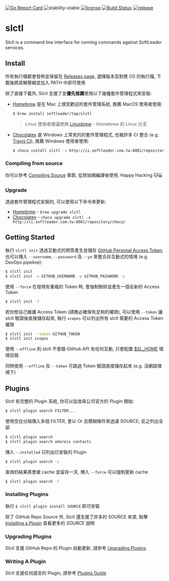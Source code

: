 [![Go Report Card](https://goreportcard.com/badge/github.com/softleader/slctl)](https://goreportcard.com/report/github.com/softleader/slctl)
![stability-stable](https://img.shields.io/badge/stability-stable-green.svg)
[![license](https://img.shields.io/github/license/softleader/slctl.svg)](./LICENSE)
[![Build Status](https://img.shields.io/travis/com/softleader/slctl.svg)](https://travis-ci.com/softleader/slctl)
[![release](https://img.shields.io/github/release/softleader/slctl.svg)](https://github.com/softleader/slctl/releases)

# slctl

Slctl is a command line interface for running commands against SoftLeader services.

## Install

所有執行檔都會發佈並保留在 [Releases page](https://github.com/softleader/slctl/releases), 選擇版本及對應 OS 的執行檔, 下載後將其解壓縮並加入 PATH 中即可使用

除了直接下載外, Slctl 支援了並**優先推薦**使用以下幾種套件管理程式來安裝:

- [Homebrew](https://brew.sh) 是在 Mac 上很受歡迎的套件管理系統, 推薦 MacOS 使用者使用:

	```sh
	$ brew install softleader/tap/slctl
	```

    > Linux 使用者建議使用 [Linuxbrew](http://linuxbrew.sh/) - Homebrew 的 Linux 分支

- [Chocolatey](https://chocolatey.org/) 是 Windows 上常見的的套件管理程式, 也被許多 CI 整合 (e.g. [Travis CI](https://docs.travis-ci.com/user/reference/windows/#chocolatey)), 推薦 Windows 使用者使用:

	```sh
	$ choco install slctl -s http://ci.softleader.com.tw:8081/repository/choco/
	```

### Compiling from source

你可以參考 [Compiling Source](https://github.com/softleader/slctl/wiki/Compiling-Source) 章節, 從原始碼編譯後使用, Happy Hacking :cat::computer:

### Upgrade

透過套件管理程式安裝的, 可以使用以下命令來更新:

- [Homebrew](https://brew.sh) - `brew upgrade slctl`
- [Chocolatey](https://chocolatey.org/) - `choco upgrade slctl -s http://ci.softleader.com.tw:8081/repository/choco/`

## Getting Started

執行 `slctl init` 透過互動式的問答產生並儲存 [GitHub Personal Access Token](https://github.com/settings/tokens), 也可以傳入 `--username`, `--password` 及 `--ye` 來整合非互動式的情境 (e.g. DevOps pipeline):

```sh
$ slctl init
$ slctl init -u GITHUB_USERNAME -p GITHUB_PASSWORD -y
```

使用 `--force` 在發現有重複的 Token 時, 會強制刪除並產生一個全新的 Access Token

```sh
$ slctl init -f
```

若你想自己維護 Access Token (請務必確保有足夠的權限), 可以使用 `--token` 讓 slctl 驗證後直接儲存起來, 執行 `scopes` 可以列出所有 slctl 需要的 Access Token 權限

```sh
$ slctl init --token GITHUB_TOKEN
$ slctl init scopes
```

使用 `--offline` 則 slctl 不會跟 GitHub API 有任何互動, 只會配置 [$SL_HOME](https://github.com/softleader/slctl/wiki/Home-Path) 環境目錄.

同時使用 `--offline` 及 `--token` 可跳過 Token 驗證直接儲存起來 (e.g. 沒網路環境下)

## Plugins

Slctl 有完整的 Plugin 系統, 你可以從收尋公司官方的 Plugin 開始:

```sh
$ slctl plugin search FILTER...
```

使用空白分隔傳入多個 FILTER, 會以 Or 且模糊條件來過濾 SOURCE; 反之列出全部

```sh
$ slctl plugin search
$ slctl plugin search whereis contacts
```

傳入 `--installed` 只列出已安裝的 Plugin

```sh
$ slctl plugin search -i
```

查詢的結果將會被 cache 並留存一天, 傳入 `--force` 可以強制更新 cache

```sh
$ slctl plugin search -f
```

### Installing Plugins

執行 `$ slctl plugin install SOURCE` 即可安裝

除了 GitHub Repo Source 外, Slctl 還支援了許多的 SOURCE 來源, 點擊 [Installing a Plugin](https://github.com/softleader/slctl/wiki/Plugins-Guide#installing-a-plugin) 查看更多的 *SOURCE* 說明

### Upgrading Plugins

*Slctl* 支援 GitHub Repo 的 Plugin 自動更新, 請參考 [Upgrading Plugins](https://github.com/softleader/slctl/wiki/Plugins-Guide#upgrading-plugins)

### Writing A Plugin

*Slctl* 支援任何語言的 Plugin, 請參考 [Plugins Guide](https://github.com/softleader/slctl/wiki/Plugins-Guide)
